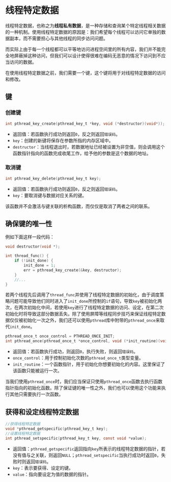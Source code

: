 # 线程特定数据

线程特定数据，也称之为**线程私有数据**，是一种存储和查询某个特定线程相关数据的一种机制。使用线程特定数据的原因是：我们希望每个线程可以访问它单独的数据副本，而不需要担心与其他线程的同步访问问题。

而实际上由于每一个线程都可以平等地访问进程空间里的所有内容，我们并不能完全地屏蔽掉这种访问，但我们可以设计使得很难在编码无恶意的情况下访问到不应当访问的数据。

在使用线程特定数据之前，我们需要一个键，这个键将用于对线程特定数据的访问和修改。

## 键

### 创建键

``` c
int pthread_key_create(pthread_key_t *key, void (*destructor)(void*));
```
 - 返回值：若函数执行成功则返回`0`，反之则返回`错误码`。
 - `key`：创建的新键将保存在参数所指的内存区域中。
 - `destructor`：当线程退出时，若数据地址已经被设置为非空值，则会调用这个函数指针指向的函数完成收尾工作，给予他的参数是这个数据的地址。

### 取消键

``` c
int pthread_key_delete(pthread_key_t key);
```
 - 返回值：若函数执行成功则返回`0`，反之则返回`错误码`。
 - `key`：要取消键与数据对应关系的键。

该函数并不会激活与键关联的析构函数，而仅仅是取消了两者之间的联系。

## 确保键的唯一性

例如下面这样一段代码：

``` c
void destructor(void *);

int thread_func() {
	if (!init_done) {
		init_done = 1;
		err = pthread_key_create(&key, destructor);
	}
	//...
}
```

若两个线程先后调用了`thread_func`并使用了线程特定数据的初始化，由于调度策略问题可能导致他们同时进入了`init_done`所控制的`if`语句，导致`key`被初始化两次，在两次初始化中间，若使用`key`进行了线程特定数据的访问、设定，在第二次初始化时将导致这部分数据丢失。除了使用屏障等线程同步技巧来保证线程特定数据仅仅被初始化一次之外，我们还可以使用`pthread`库中附带的`pthread_once`来取代`init_done`。

``` c
pthread_once_t once_control = PTHREAD_ONCE_INIT;
int pthread_once(pthread_once_t *once_control, void (*init_routine)(void));
```
 - 返回值：若函数执行成功，则返回`0`，执行失败，则返回`错误码`。
 - `once_control`：用于控制初始化次数的`pthread_once_t`类型变量。
 - `init_routine`：一个函数指针，用于初始化你想要初始化的内容。这里保证了该函数只能被运行一次。

当我们使用`pthread_once`时，我们应当保证只使用`pthread_once`函数去执行函数指针指向的初始化函数。除了保证键的唯一性之外，我们也可以使用这个功能来执行其他只需要执行一次函数。

## 获得和设定线程特定数据

``` c
//获得线程特定数据
void *pthread_getspecific(pthread_key_t key);
//设置线程特定数据
int pthread_setspecific(pthread_key_t key, const void *value);
```
 - 返回值：`pthread_getspecific`返回指向`key`所表示的线程特定数据的指针，若没有值与之关联，则返回`NULL`；`pthread_setspecific`当执行成功时返回`0`，失败时则返回`错误码`。
 - `key`：表示要获得、设定的键。
 - `value`：指向要设定为值的数据的指针。